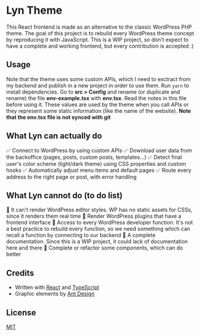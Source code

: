 # Lyn Theme

This React frontend is made as an alternative to the classic WordPress PHP theme. The goal of this project is to rebuild every WordPress theme concept by reproducing it with JavaScript. This is a WIP project, so don't expect to have a complete and working frontend, but every contribution is accepted :)

## Usage

Note that the theme uses some custom APIs, which I need to exctract from my backend and publish in a new project in order to use them.
Run `yarn` to install dependencies. Go to **src > Config** and rename (or duplicate and rename) the file **env-example.tsx** with **env.tsx**. Read the notes in this file before using it. These values are used by the theme when you call APIs or they represent some static information (like the name of the website). **Note that the env.tsx file is not synced with git**

## What Lyn can actually do

✅ Connect to WordPress by using custom APIs
✅ Download user data from the backoffice (pages, posts, custom posts, templates...)
✅ Detect final user's color scheme (light/dark theme) using CSS properties and custom hooks
✅ Automatically adjust menu items and default pages
✅ Route every address to the right page or post, with error handling

## What Lyn cannot do (to do list)

🔎 It can't render WordPress editor styles. WP has no static assets for CSSs, since it renders them real time
🔎 Render WordPress plugins that have a frontend interface
🔎 Access to every WordPress developer function. It's not a best practice to rebuild every function, so we need something which can recall a function by connecting to our backend
🔎 A complete documentation. Since this is a WIP project, it could lack of documentation here and there
🔎 Complete or refactor some components, which can do better

## Credits

- Written with [React](https://reactjs.org) and [TypeScript](https://www.typescriptlang.org)
- Graphic elements by [Ant Design](https://ant.design)

## License

[MIT](https://choosealicense.com/licenses/mit/)

